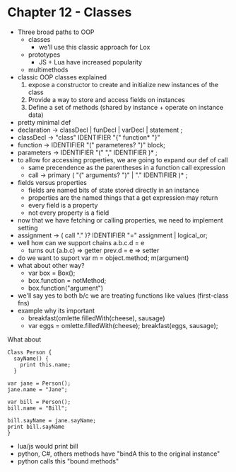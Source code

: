 # Chapter 12 - Classes

- Three broad paths to OOP
  - classes
    - we'll use this classic approach for Lox
  - prototypes
    - JS + Lua have increased popularity
  - multimethods
- classic OOP classes explained
    1. expose a constructor to create and initialize new instances of the class
    2. Provide a way to store and access fields on instances
    3. Define a set of methods (shared by instance + operate on instance data)
- pretty minimal def
- declaration -> classDecl | funDecl | varDecl | statement ;
- classDecl -> "class" IDENTIFIER "{" function* "}"
- function -> IDENTIFIER "(" parameteres? ")" block;
- parameters -> IDENTIFIER "(" "," IDENTIFIER )* ;
- to allow for accessing properties, we are going to expand our def of call
  - same precendence as the parentheses in a function call expression
  - call -> primary ( "(" arguments? ")" | "." IDENTIFIER )* ;
- fields versus properties
  - fields are named bits of state stored directly in an instance
  - properties are the named things that a get expression may return
  - every field is a property
  - not every property is a field
- now that we have fetching or calling properties, we need to implement setting
- assignment -> ( call "." )? IDENTIFIER "=" assignment | logical_or;
- well how can we support chains a.b.c.d = e
  - turns out (a.b.c) => getter prev.d = e => setter
- do we want to suport var m = object.method; m(argument)
- what about other way?
  - var box = Box();
  - box.function = notMethod;
  - box.function("argument")
- we'll say yes to both b/c we are treating functions like values (first-class fns)
- example why its important
  - breakfast(omlette.filledWith(cheese), sausage)
  - var eggs = omlette.filledWith(cheese); breakfast(eggs, sausage);

What about

```{code}
Class Person {
  sayName() {
    print this.name;
  }

var jane = Person();
jane.name = "Jane";

var bill = Person();
bill.name = "Bill";

bill.sayName = jane.sayName;
print bill.sayName
}
```

- lua/js would print bill
- python, C#, others methods have "bindA this to the original instance"
- python calls this "bound methods"
